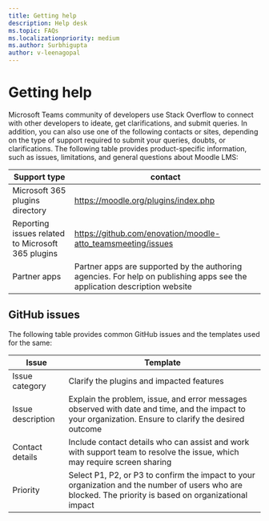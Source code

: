 ```yaml
---
title: Getting help
description: Help desk
ms.topic: FAQs
ms.localizationpriority: medium
ms.author: Surbhigupta
author: v-leenagopal
---
```


# Getting help

Microsoft Teams community of developers use Stack Overflow to connect with other developers to ideate, get clarifications, and submit queries. In addition, you can also use one of the following contacts or sites, depending on the type of support required to submit your queries, doubts, or clarifications. The following table provides product-specific information, such as issues, limitations, and general questions about Moodle LMS:

|Support type| contact|
|------------|--------|
| Microsoft 365 plugins directory| https://moodle.org/plugins/index.php|
| Reporting issues related to Microsoft 365 plugins| https://github.com/enovation/moodle-atto_teamsmeeting/issues| 
| Partner apps| Partner apps are supported by the authoring agencies. For help on publishing apps see the application description website |

   
## GitHub issues

The following table provides common GitHub issues and the templates used for the same:

|Issue| Template|
|-----|---------|
| Issue category| Clarify the plugins and impacted features|
| Issue description| Explain the problem, issue, and error messages observed with date and time, and the impact to your organization. Ensure to clarify the desired outcome|
| Contact details| Include contact details who can assist and work with support team to resolve the issue, which may require screen sharing|
| Priority| Select P1, P2, or P3 to confirm the impact to your organization and the number of users who are blocked. The priority is based on organizational impact|


